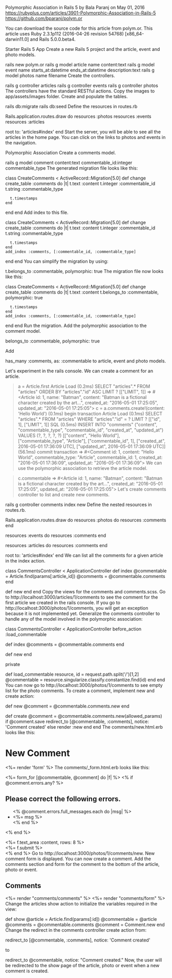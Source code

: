 Polymorphic Association in Rails 5
by Bala Paranj on May 01, 2016
https://rubyplus.com/articles/3901-Polymorphic-Association-in-Rails-5
https://github.com/bparanj/polym.or

You can download the source code for this article from polym.or. This article uses Ruby 2.3.1p112 (2016-04-26 revision 54768) [x86_64-darwin11.0] and Rails 5.0.0.beta4.

Starter Rails 5 App
Create a new Rails 5 project and the article, event and photo models.

rails new polym.or
rails g model article name content:text
rails g model event name starts_at:datetime ends_at:datetime description:text
rails g model photos name filename 
Create the controllers.

rails g controller articles
rails g controller events
rails g controller photos
The controllers have the standard RESTful actions. Copy the images to app/assets/images folder. Create and populate the tables.

rails db:migrate
rails db:seed
Define the resources in routes.rb

Rails.application.routes.draw do
  resources :photos
  resources :events
  resources :articles

  root to: 'articles#index'
end
Start the server, you will be able to see all the articles in the home page. You can click on the links to photos and events in the navigation.

Polymorphic Association
Create a comments model.

rails g model comment content:text commentable_id:integer commentable_type
The generated migration file looks like this:

class CreateComments < ActiveRecord::Migration[5.0]
  def change
    create_table :comments do |t|
      t.text :content
      t.integer :commentable_id
      t.string :commentable_type

      t.timestamps
    end
  end
end
Add index to this file.

class CreateComments < ActiveRecord::Migration[5.0]
  def change
    create_table :comments do |t|
      t.text :content
      t.integer :commentable_id
      t.string :commentable_type

      t.timestamps
    end
    add_index :comments, [:commentable_id, :commentable_type]
  end
end
You can simplify the migration by using:

t.belongs_to :commentable, polymorphic: true
The migration file now looks like this:

class CreateComments < ActiveRecord::Migration[5.0]
  def change
    create_table :comments do |t|
      t.text :content
      t.belongs_to :commentable, polymorphic: true

      t.timestamps
    end
    add_index :comments, [:commentable_id, :commentable_type]
  end
end
Run the migration. Add the polymorphic association to the comment model.

belongs_to :commentable, polymorphic: true 

Add

has_many :comments, as: :commentable
to article, event and photo models. 

Let's experiment in the rails console. We can create a comment for an article.

> a = Article.first
  Article Load (0.2ms)  SELECT  "articles".* FROM "articles" ORDER BY "articles"."id" ASC LIMIT ?  [["LIMIT", 1]]
 => #<Article id: 1, name: "Batman", content: "Batman is a fictional character created by the art...", created_at: "2016-05-01 17:25:05", updated_at: "2016-05-01 17:25:05"> 
 > c = a.comments.create!(content: 'Hello World')
   (0.1ms)  begin transaction
  Article Load (0.1ms)  SELECT  "articles".* FROM "articles" WHERE "articles"."id" = ? LIMIT ?  [["id", 1], ["LIMIT", 1]]
  SQL (0.5ms)  INSERT INTO "comments" ("content", "commentable_type", "commentable_id", "created_at", "updated_at") VALUES (?, ?, ?, ?, ?)  [["content", "Hello World"], ["commentable_type", "Article"], ["commentable_id", 1], ["created_at", 2016-05-01 17:36:09 UTC], ["updated_at", 2016-05-01 17:36:09 UTC]]
   (56.1ms)  commit transaction
 => #<Comment id: 1, content: "Hello World", commentable_type: "Article", commentable_id: 1, created_at: "2016-05-01 17:36:09", updated_at: "2016-05-01 17:36:09"> 
We can use the polymorphic association to retrieve the article model.

 > c.commentable
 => #<Article id: 1, name: "Batman", content: "Batman is a fictional character created by the art...", created_at: "2016-05-01 17:25:05", updated_at: "2016-05-01 17:25:05"> 
Let's create comments controller to list and create new comments.

rails g controller comments index new
Define the nested resources in routes.rb.

Rails.application.routes.draw do
  resources :photos do
    resources :comments
  end

  resources :events do
    resources :comments
  end

  resources :articles do
    resources :comments
  end

  root to: 'articles#index'
end
We can list all the comments for a given article in the index action.

class CommentsController < ApplicationController
  def index
    @commentable = Article.find(params[:article_id])
    @comments = @commentable.comments
  end

  def new
  end
end
Copy the views for the comments and comments.scss. Go to http://localhost:3000/articles/1/comments to see the comment for the first article we created in the rails console. If you go to http://localhost:3000/photos/1/comments, you will get an exception because it is not implemented yet. Generalize the comments controller to handle any of the model involved in the polymorphic association:

class CommentsController < ApplicationController
  before_action :load_commentable

  def index
    @comments = @commentable.comments
  end

  def new
  end

  private

  def load_commentable
    resource, id = request.path.split('/')[1,2]
    @commentable = resource.singularize.classify.constantize.find(id)
  end
end
You can now go to http://localhost:3000/photos/1/comments to see empty list for the photo comments. To create a comment, implement new and create action:

def new
  @comment = @commentable.comments.new
end

def create
  @comment = @commentable.comments.new(allowed_params)  
  if @comment.save
    redirect_to [@commentable, :comments], notice: 'Comment created'
  else
    render :new
  end
end
The comments/new.html.erb looks like this:

<h1>New Comment</h1>

<%= render 'form' %>
The comments/_form.html.erb looks like this:

<%= form_for [@commentable, @comment] do |f| %>
  <% if @comment.errors.any? %>
    <div class="error_messages">
      <h2>Please correct the following errors.</h2>
      <ul>
      <% @comment.errors.full_messages.each do |msg| %>
        <li><%= msg %></li>
      <% end %>
      </ul>
    </div>
  <% end %>

  <div class="field">
    <%= f.text_area :content, rows: 8 %>
  </div>
  <div class="actions">
    <%= f.submit %>
  </div>
<% end %>
Go to http://localhost:3000/photos/1/comments/new. New comment form is displayed. You can now create a comment. Add the comments section and form for the comment to the bottom of the article, photo or event.

<h2>Comments</h2>

<%= render "comments/comments" %>
<%= render "comments/form" %>
Change the articles show action to initialize the variables required in the view:

def show
  @article = Article.find(params[:id])
  @commentable = @article
  @comments = @commentable.comments
  @comment = Comment.new
end
Change the redirect in the comments controller create action from:

redirect_to [@commentable, :comments], notice: 'Comment created'

to

redirect_to @commentable, notice: "Comment created."
Now, the user will be redirected to the show page of the article, photo or event when a new comment is created.
